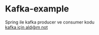 # Kafka-example
 Spring ile kafka producer ve consumer kodu<br/>
[kafka için aldığım not]([https://dev.to/eyupakdniz/kafka-ve-kraft-2fkg])

